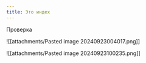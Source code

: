 ```yaml
---
title: Это индех
---
```

Проверка

![[attachments/Pasted image 20240923004017.png]]

![[attachments/Pasted image 20240923100235.png]]